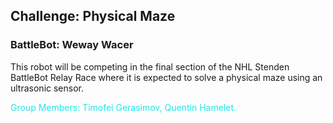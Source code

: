 ## Challenge: Physical Maze
### BattleBot: Weway Wacer
This robot will be competing in the final section of the NHL Stenden BattleBot Relay Race where it is expected to solve a physical maze using an ultrasonic sensor.

<p style="color:#24e5ea">Group Members: Timofei Gerasimov, Quentin Hamelet.</p>